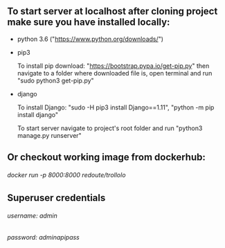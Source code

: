 ## To start server at localhost after cloning project make sure you have installed locally:
* python 3.6 ("https://www.python.org/downloads/")
* pip3

    To install pip download: "https://bootstrap.pypa.io/get-pip.py" then navigate to a folder where downloaded file is, open terminal and run "sudo python3 get-pip.py" 
* django

    To install Django: "sudo -H pip3 install Django==1.11", "python -m pip install django"

    To start server navigate to project's root folder and run "python3 manage.py runserver"

## Or checkout working image from dockerhub:
###### docker run -p 8000:8000 redoute/trollolo

## Superuser credentials
###### username: admin
###### password: adminapipass
